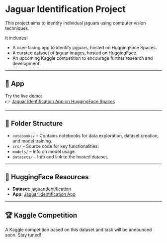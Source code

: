 # Jaguar Identification Project

This project aims to identify individual jaguars using computer vision techniques.

It includes:

- A user-facing app to identify jaguars, hosted on HuggingFace Spaces.
- A curated dataset of jaguar images, hosted on HuggingFace.
- An upcoming Kaggle competition to encourage further research and development.

---

## 🚀 App

Try the live demo:  
👉 [Jaguar Identification App on HuggingFace Spaces](https://huggingface.co/spaces/shahabdaiani/jaguar_identification_app)

---

## 📂 Folder Structure

- `notebooks/` – Contains notebooks for data exploration, dataset creation, and model training.
- `src/` – Source code for key functionalities.
- `models/` – Info on model usage.
- `datasets/` – Info and link to the hosted dataset.

---

## 🔗 HuggingFace Resources

- **Dataset**: [jaguaridentification](https://huggingface.co/datasets/jaguaridentification)
- **App**: [Jaguar Identification App](https://huggingface.co/spaces/shahabdaiani/jaguar_identification_app)

---

## 🏆 Kaggle Competition

A Kaggle competition based on this dataset and task will be announced soon. Stay tuned!
